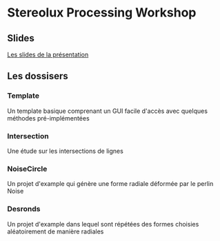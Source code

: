 # Stereolux Processing Workshop

## Slides
[Les slides de la présentation](https://docs.google.com/presentation/d/1isZUjfIurUo376zeUXEuvciBxAVacQcXZtT23o4wItM)

## Les dossisers
### Template
Un template basique comprenant un GUI facile d'accès avec quelques méthodes pré-implémentées
### Intersection
Une étude sur les intersections de lignes
### NoiseCircle
Un projet d'example qui génère une forme radiale déformée par le perlin Noise
### Desronds
Un projet d'example dans lequel sont répétées des formes choisies aléatoirement de manière radiales
